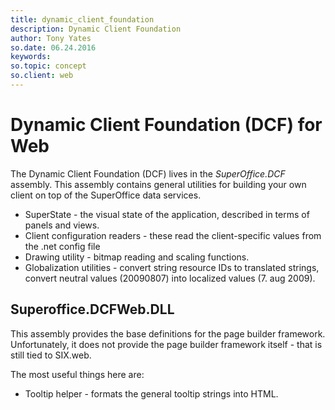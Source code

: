 ```yaml
---
title: dynamic_client_foundation
description: Dynamic Client Foundation
author: Tony Yates
so.date: 06.24.2016
keywords:
so.topic: concept
so.client: web
---
```


# Dynamic Client Foundation (DCF) for Web

The Dynamic Client Foundation (DCF) lives in the *SuperOffice.DCF* assembly. This assembly contains general utilities for building your own client on top of the SuperOffice data services.

* SuperState - the visual state of the application, described in terms of panels and views.
* Client configuration readers - these read the client-specific values from the .net config file
* Drawing utility - bitmap reading and scaling functions.
* Globalization utilities - convert string resource IDs to translated strings, convert neutral values (20090807) into localized values (7. aug 2009).

## Superoffice.DCFWeb.DLL

This assembly provides the base definitions for the page builder framework. Unfortunately, it does not provide the page builder framework itself - that is still tied to SIX.web.

The most useful things here are:

* Tooltip helper - formats the general tooltip strings into HTML.
